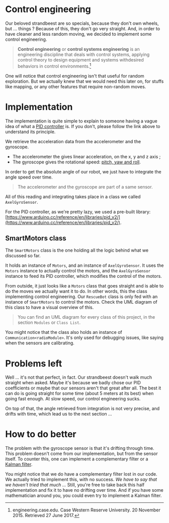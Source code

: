# Control engineering

Our beloved strandbeest are so specials, because they don't own wheels, but
... things ? Because of this, they don't go very straight. And, in order to
have cleaner and less random moving, we decided to implement some control
engineering.

> __Control engineering__ or __control systems engineering__ is an
> engineering discipline that deals with control systems, applying control
> theory to design equipment and systems withdesired behaviors in control
> environments.[^1]

[^1]: engineering.case.edu. Case Western Reserve University.
20 November 2015. Retrieved 27 June 2017.

One will notice that control engineering isn't that useful for random
exploration. But we actually knew that we would need this later on, for stuffs
like mapping, or any other features that require non-random moves.

# Implementation

The implementation is quite simple to explain to someone having a vague idea
of what a [PID controller](https://en.wikipedia.org/wiki/Proportional%E2%80%93integral%E2%80%93derivative_controller) is.
If you don't, please follow the link above to understand its principle.

We retrieve the acceleration data from the accelerometer and the gyroscope.
- The accelerometer the gives linear acceleration, on the x, y and z axis ;
- The gyroscope gives the rotational speed:
[pitch, yaw and roll](https://en.wikipedia.org/wiki/Aircraft_principal_axes).

In order to get the absolute angle of our robot, we just have to integrate the
angle speed over time.

> The accelerometer and the gyroscope are part of a same sensor.

All of this reading and integrating takes place in a class we called
`AxelGyroSensor`.

For the PID controller, as we're pretty lazy, we used a pre-built library:
[https://www.arduino.cc/reference/en/libraries/pid_v2/](https://www.arduino.cc/reference/en/libraries/pid_v2/).

## SmartMotors class

The `SmartMotors` class is the one holding all the logic behind what we
discussed so far.

It holds an instance of `Motors`, and an instance of `AxelGyroSensor`. It uses
the `Motors` instance to actually control the motors, and the `AxelGyroSensor`
instance to feed its PID controller, which modifies the control of the motors.

From outside, it just looks like a `Motors` class that goes straight and is
able to do the moves we actually want it to do. In other words, this the class
implementing control engineering. Our `RescueBot` class is only fed with an
instance of `SmartMotors` to control the motors. Check the UML diagram of this
class to have a visual overview of this.

> You can find an UML diagram for every class of this project, in the section
> `Modules` or `Class List`.

You might notice that the class also holds an instance of `Communication<radioModule>`.
It's only used for debugging issues, like saying when the sensors are calibrating.

# Problems left

Well ... it's not that perfect, in fact. Our strandbeest doesn't walk much
straight when asked. Maybe it's because we badly chose our PID coefficients
or maybe that our sensors aren't that great after all. The best it can do is
going straight for some time (about 5 meters at its best) when going fast
enough. At slow speed, our control engineering sucks.

On top of that, the angle retrieved from integration is not very precise, and
drifts with time, which lead us to the next section ...

# How to do better

The problem with the gyroscope sensor is that it's drifting through time.
This problem doesn't come from our implementation, but from the sensor itself.
To counter this, one can implement a complementary filter or a
[Kalman filter](https://en.wikipedia.org/wiki/Kalman_filter).

You might notice that we do have a complementary filter lost in our code. We
actually tried to implement this, with no success. _We have to say that we
haven't tried that much ..._ Still, you're free to take back this half
implementation and fix it to have no drifting over time. And if you have some
mathematician around you, you could even try to implement a Kalman filter.
